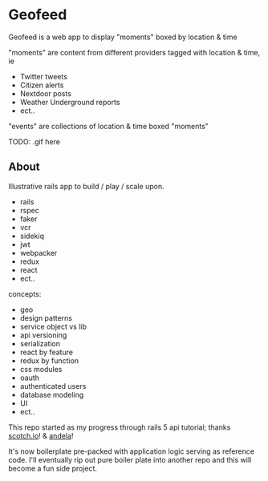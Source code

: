 # Geofeed

Geofeed is a web app to display "moments" boxed by location & time

"moments" are content from different providers tagged with location & time, ie

  - Twitter tweets
  - Citizen alerts
  - Nextdoor posts
  - Weather Underground reports
  - ect..

"events" are collections of location & time boxed "moments"

TODO: .gif here

## About

Illustrative rails app to build / play / scale upon.

  - rails
  - rspec
  - faker
  - vcr
  - sidekiq
  - jwt
  - webpacker
  - redux
  - react
  - ect..

concepts:

  - geo
  - design patterns
  - service object vs lib
  - api versioning
  - serialization
  - react by feature
  - redux by function
  - css modules
  - oauth
  - authenticated users
  - database modeling
  - UI
  - ect..


This repo started as my progress through rails 5 api tutorial; thanks [scotch.io](https://scotch.io/tutorials/build-a-restful-json-api-with-rails-5-part-one)! & [andela](https://github.com/andela)!

It's now boilerplate pre-packed with application logic serving as reference code. I'll eventually rip out pure boiler plate into another repo and this will become a fun side project.
